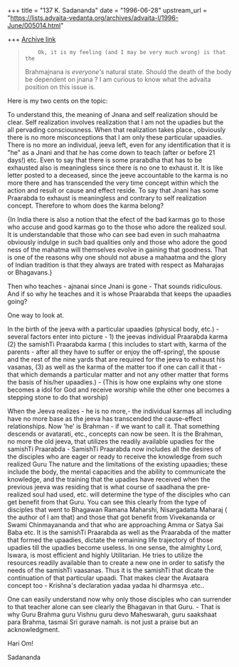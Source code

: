 +++
title = "137 K. Sadananda"
date = "1996-06-28"
upstream_url = "https://lists.advaita-vedanta.org/archives/advaita-l/1996-June/005014.html"

+++
[Archive link](https://lists.advaita-vedanta.org/archives/advaita-l/1996-June/005014.html)

>         Ok, it is my feeling (and I may be very much wrong) is that the
> Brahmajnana is *everyone's* natural state. Should the death of
> the body be dependent on jnana ? I am curious to know what the advaita
> position on this issue is.
>

Here is my two cents on the topic:

To understand this, the meaning of Jnana and self realization should be clear.
Self realization involves realization that I am not the upadies but the all
pervading consciousness.   When that realization takes place., obviously there
is no more misconceptions that I am only these particular upaadies.  There is no
more an individual, jeeva left, even for any identification that it is "he" as a
Jnani and that he has come down to teach (after or before 21 days!) etc.  Even
to say that there is some prarabdha that has to be exhausted also is meaningless
since there is no one to exhaust it.  It is like letter posted to a deceased,
since the jeeve accountable to the karma is no more there and has transcended
the very time concept within which the action and result or cause and effect
reside.  To say that Jnani has some Praarabda to exhaust is meaningless and
contrary to self realization concept.  Therefore to whom does the karma belong?

{In India there is also a notion that the efect of the bad karmas go to those
who accuse and good karmas go to the those who adore the realized soul.  It is
understandable that those who can see bad even in such mahaatma obviously
indulge in such bad qualities only and those who adore the good ness of the
mahatma will themselves evolve in gaining that goodness.  That is one of the
reasons why one should not abuse a mahaatma and the glory of Indian tradition is
that they always are trated with respect as Maharajas or Bhagavans.}

Then who teaches - ajnanai since Jnani is gone - That sounds ridiculous. And if
so why he teaches and it is whose Praarabda that keeps the upaadies going?

One way to look at.

In the birth of the jeeva with a particular upaadies (physical body, etc.)  -
several factors enter into picture - 1) the jeevas individual Praarabda karma
(2) the samishTi Praarabda karma ( this includes to start with, karma of the
parents - after all they have to suffer or enjoy the off-spring!, the spouse and
the rest of the nine yards that are required for the jeeva to exhaust his
vasanas, (3) as well as the karma of the matter too if one can call it that -
that which demands a particular matter and not any other matter that forms the
basis of his/her upaadies.) - (This is how one explains why one stone becomes a
idol for God and receive worship while the other one becomes a stepping stone to
do that worship)

When the Jeeva realizes -  he is no more,-  the individual karmas all including
have no more base as the jeeva has transcended the cause-effect relationships.
Now 'he' is Brahman - if we want to call it.  That something  descends or
avatarati, etc., concepts can now be seen.  It is the Brahman, no more the old
jeeva, that utilizes the readily available upadies for the samishTi Praarabda -
SamishTi Praarabda now includes all the desires of the disciples who are eager
or ready to receive the knowledge from such realized Guru   The nature and the
limitations of the existing upaadies; these include the body, the mental
capacities and the ability to communicate the knowledge, and the training that
the upadies have received when the previous jeeva was residing that is what
course of saadhana the pre-realized soul had used,  etc. will determine the type
of the disciples who can get benefit from that Guru.  You can see this clearly
from the type of disciples that went to Bhagawan Ramana Maharshi, Nisargadatta
Maharaj ( the author of I am that) and those that got benefit from Vivekananda
or Swami Chinmayananda and that who are approaching Amma or Satya Sai Baba etc.
It is the samishTi Praarabda as well as the Praarabda of the matter that formed
the upaadies, dictate the remaining life trajectory of those upadies till the
upadies become useless.   In one sense,  the almighty Lord, Iswara,  is most
efficient and highly Utilitarian.  He tries to utilize the resources readily
available than to create a new one in order to satisfy the needs of the samishTi
vaasanas.
Thus it is the samishTi that dicate the continuation of that particular upaadi.
That makes clear the Avataara concept too - Krishna's declaration yadaa yadaa hi
dharmsya .etc..

One can easily understand now why only those disciples who can surrender to that
teacher alone can see clearly the Bhagavan in that Guru.  - That is why Guru
Brahma  guru Vishnu guru devo Maheswarah, guru saakshaat para Brahma, tasmai Sri
gurave namah. is not just a praise but an acknowledgment.

Hari Om!

Sadananda

